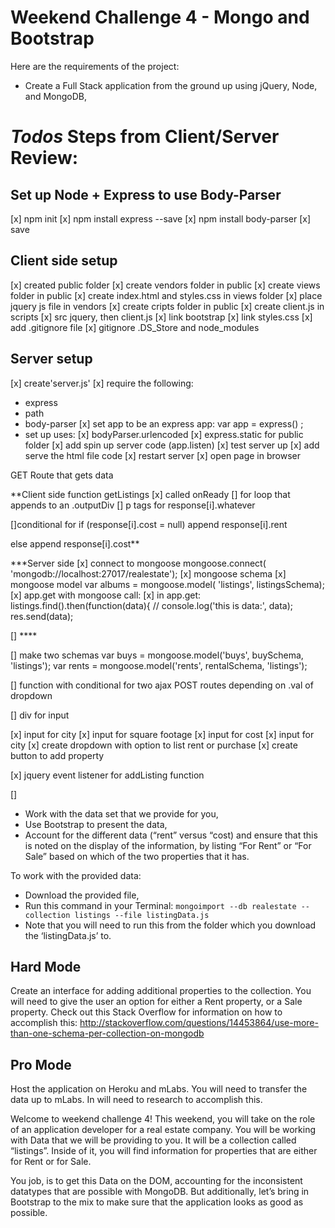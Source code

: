 # Weekend Challenge 4 - Mongo and Bootstrap



Here are the requirements of the project:
* Create a Full Stack application from the ground up using jQuery, Node, and MongoDB,

***Todos***
Steps from Client/Server Review:
===


Set up Node + Express to use Body-Parser
---
[x] npm init
[x] npm install express --save
[x] npm install body-parser   [x] save

Client side setup
---
[x] created public folder
[x] create vendors folder in public
[x] create views folder in public
[x] create index.html and styles.css in views folder
[x] place jquery js file in vendors
[x] create cripts folder in public
[x] create client.js in scripts
[x] src jquery, then client.js
[x] link bootstrap
[x] link styles.css
[x] add .gitignore file
[x] gitignore .DS_Store and node_modules

Server setup
---
[x] create'server.js'
[x] require the following:
 - express
 - path
 - body-parser
[x] set app to be an express app: var app = express() ;
- set up uses:
 [x] bodyParser.urlencoded
 [x] express.static for public folder
[x] add spin up server code (app.listen)
[x] test server up
[x] add serve the html file code
[x] restart server
[x] open page in browser

GET Route that gets data

**Client side function getListings
[x] called onReady
[] for loop that appends to an .outputDiv
[] p tags for response[i].whatever

[]conditional for if (response[i].cost = null) append response[i].rent

else append response[i].cost**

***Server side
[x] connect to mongoose
  mongoose.connect( 'mongodb://localhost:27017/realestate');
[x] mongoose schema
[x] mongoose model
  var albums = mongoose.model( 'listings', listingsSchema);
[x] app.get with mongoose call:
[x] in app.get:
  listings.find().then(function(data){
  // console.log('this is data:', data);
  res.send(data);

[]  ****


[] make two schemas
var buys = mongoose.model('buys', buySchema, 'listings');
var rents = mongoose.model('rents', rentalSchema, 'listings');

[] function with conditional for two ajax POST routes depending on .val of dropdown

[] div for input

[x] input for city
[x] input for square footage
[x] input for cost
[x] input for city
[x] create dropdown with option to list rent or purchase
[x] create button to add property

[x] jquery event listener for addListing function

[]



* Work with the data set that we provide for you,
* Use Bootstrap to present the data,
* Account for the different data (“rent” versus “cost) and ensure that this is noted on the display of the information, by listing “For Rent” or “For Sale” based on which of the two properties that it has.

To work with the provided data:
* Download the provided file,
* Run this command in your Terminal: `mongoimport --db realestate --collection listings --file listingData.js`
* Note that you will need to run this from the folder which you download the ‘listingData.js’ to.

## Hard Mode
Create an interface for adding additional properties to the collection. You will need to give the user an option for either a Rent property, or a Sale property. Check out this Stack Overflow for information on how to accomplish this:
http://stackoverflow.com/questions/14453864/use-more-than-one-schema-per-collection-on-mongodb

## Pro Mode
Host the application on Heroku and mLabs. You will need to transfer the data up to mLabs. In will need to research to accomplish this.

Welcome to weekend challenge 4! This weekend, you will take on the role of an application developer for a real estate company. You will be working with Data that we will be providing to you. It will be a collection called “listings”. Inside of it, you will find information for properties that are either for Rent or for Sale.

You job, is to get this Data on the DOM, accounting for the inconsistent datatypes that are possible with MongoDB. But additionally, let’s bring in Bootstrap to the mix to make sure that the application looks as good as possible.
